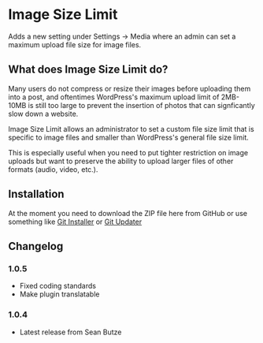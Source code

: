 # Image Size Limit

Adds a new setting under Settings -> Media where an admin can set a maximum upload file size for image files.

## What does Image Size Limit do?

Many users do not compress or resize their images before uploading them into a post, and oftentimes WordPress's maximum upload limit of 2MB-10MB is still too large to prevent the insertion of photos that can signficantly slow down a website.

Image Size Limit allows an administrator to set a custom file size limit that is specific to image files and smaller than WordPress's general file size limit.

This is especially useful when you need to put tighter restriction on image uploads but want to preserve the ability to upload larger files of other formats (audio, video, etc.).

## Installation

At the moment you need to download the ZIP file here from GitHub or use something like [Git Installer](https://www.git-installer.com/) or [Git Updater](https://git-updater.com/)

## Changelog

### 1.0.5

* Fixed coding standards
* Make plugin translatable

### 1.0.4

* Latest release from Sean Butze
